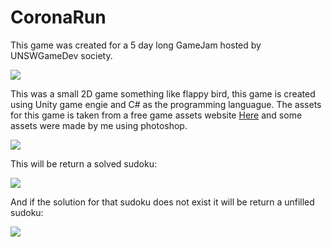 # CoronaRun
This game was created for a 5 day long GameJam hosted by UNSWGameDev society. 


![](sudoku1.JPG)
  
This was a small 2D game something like flappy bird, this game is created using Unity game engie and C# as the programming languague. The assets for this game is taken from 
a free game assets website [Here](https://www.kenney.nl/assets) and some assets were made by me using photoshop.

![](sudoku2.JPG)  

This will be return a solved sudoku:
  
![](sudoku3.JPG)
  
And if the solution for that sudoku does not exist it will be return a unfilled sudoku:
  
![](sudoku4.JPG)
